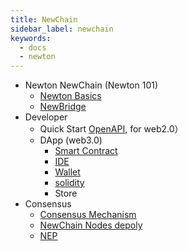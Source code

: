 ```yaml
---
title: NewChain
sidebar_label: newchain
keywords:
  - docs
  - newton
---
```


- Newton NewChain (Newton 101)
  - [Newton Basics](newton101/README.md)
  - [NewBridge](https://newbridge.network/docs/)
- Developer
  - Quick Start [OpenAPI](../openapi/), for web2.0）
  - DApp (web3.0)
    - [Smart Contract](develop/smart-contracts.md)
    - [IDE](https://remix.ethereum.org/)
    - [Wallet](develop/wallets)
    - [solidity](https://docs.soliditylang.org/en/v0.8.0/)
    - Store
- Consensus
  - [Consensus Mechanism](/blockchain-basics/basics-consensus-mechanism.md)  
  - [NewChain Nodes depoly](https://github.com/newtonproject/newchain-nodes)
  - [NEP](https://neps.newtonproject.org/)

